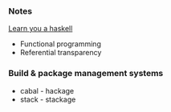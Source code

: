 ### Notes

[Learn you a haskell](http://learnyouahaskell.com)


* Functional programming
* Referential transparency

### Build & package management systems

* cabal - hackage
* stack - stackage
